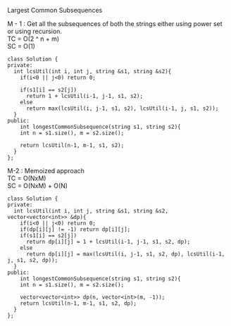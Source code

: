 Largest Common Subsequences

M - 1 : Get all the subsequences of both the strings either using power set or using recursion. <br/>
TC = O(2 ^ n + m) <br/>
SC = O(1)

```
class Solution {
private:
  int lcsUtil(int i, int j, string &s1, string &s2){
    if(i<0 || j<0) return 0;

    if(s1[i] == s2[j])
      return 1 + lcsUtil(i-1, j-1, s1, s2);
    else
      return max(lcsUtil(i, j-1, s1, s2), lcsUtil(i-1, j, s1, s2));
  }
public:
    int longestCommonSubsequence(string s1, string s2){
    int n = s1.size(), m = s2.size();

    return lcsUtil(n-1, m-1, s1, s2);
  }
};

```

M-2 : Memoized approach <br/>
TC = O(NxM) <br/>
SC = O(NxM) + O(N)

```
class Solution {
private:
  int lcsUtil(int i, int j, string &s1, string &s2, vector<vector<int>> &dp){
    if(i<0 || j<0) return 0;
    if(dp[i][j] != -1) return dp[i][j];
    if(s1[i] == s2[j])
      return dp[i][j] = 1 + lcsUtil(i-1, j-1, s1, s2, dp);
    else
      return dp[i][j] = max(lcsUtil(i, j-1, s1, s2, dp), lcsUtil(i-1, j, s1, s2, dp));
  }
public:
    int longestCommonSubsequence(string s1, string s2){
    int n = s1.size(), m = s2.size();

    vector<vector<int>> dp(n, vector<int>(m, -1));
    return lcsUtil(n-1, m-1, s1, s2, dp);
  }
};
```
